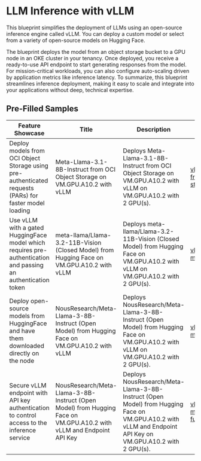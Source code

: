 # LLM Inference with vLLM

This blueprint simplifies the deployment of LLMs using an open-source inference engine called vLLM. You can deploy a custom model or select from a variety of open-source models on Hugging Face.

The blueprint deploys the model from an object storage bucket to a GPU node in an OKE cluster in your tenancy. Once deployed, you receive a ready-to-use API endpoint to start generating responses from the model. For mission-critical workloads, you can also configure auto-scaling driven by application metrics like inference latency. To summarize, this blueprint streamlines inference deployment, making it easy to scale and integrate into your applications without deep, technical expertise.

## Pre-Filled Samples

| Feature Showcase                                                                                              | Title                                                                                                               | Description                                                                                                                                                | Blueprint File                                                                                 |
| ------------------------------------------------------------------------------------------------------------- | ------------------------------------------------------------------------------------------------------------------- | ---------------------------------------------------------------------------------------------------------------------------------------------------------- | ---------------------------------------------------------------------------------------------- |
| Deploy models from OCI Object Storage using pre-authenticated requests (PARs) for faster model loading        | Meta-Llama-3.1-8B-Instruct from OCI Object Storage on VM.GPU.A10.2 with vLLM                                        | Deploys Meta-Llama-3.1-8B-Instruct from OCI Object Storage on VM.GPU.A10.2 with vLLM on VM.GPU.A10.2 with 2 GPU(s).                                        | [vllm-model-from-obj-storage.json](vllm-model-from-obj-storage.json)                           |
| Use vLLM with a gated HuggingFace model which requires pre-authentication and passing an authentication token | meta-llama/Llama-3.2-11B-Vision (Closed Model) from Hugging Face on VM.GPU.A10.2 with vLLM                          | Deploys meta-llama/Llama-3.2-11B-Vision (Closed Model) from Hugging Face on VM.GPU.A10.2 with vLLM on VM.GPU.A10.2 with 2 GPU(s).                          | [vllm-closed-hf-model.json](vllm-closed-hf-model.json)                                         |
| Deploy open-source models from HuggingFace and have them downloaded directly on the node                      | NousResearch/Meta-Llama-3-8B-Instruct (Open Model) from Hugging Face on VM.GPU.A10.2 with vLLM                      | Deploys NousResearch/Meta-Llama-3-8B-Instruct (Open Model) from Hugging Face on VM.GPU.A10.2 with vLLM on VM.GPU.A10.2 with 2 GPU(s).                      | [vllm-open-hf-model.json](vllm-open-hf-model.json)                                             |
| Secure vLLM endpoint with API key authentication to control access to the inference service                   | NousResearch/Meta-Llama-3-8B-Instruct (Open Model) from Hugging Face on VM.GPU.A10.2 with vLLM and Endpoint API Key | Deploys NousResearch/Meta-Llama-3-8B-Instruct (Open Model) from Hugging Face on VM.GPU.A10.2 with vLLM and Endpoint API Key on VM.GPU.A10.2 with 2 GPU(s). | [vllm-open-hf-model-api-key-functionality.json](vllm-open-hf-model-api-key-functionality.json) |
